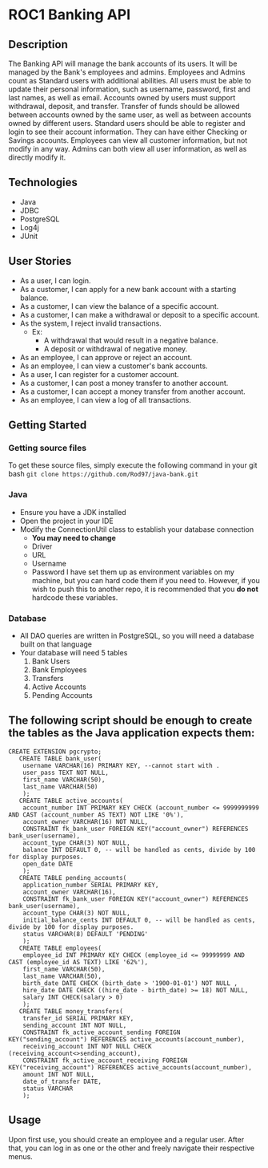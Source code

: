 # ROC1 Banking API

## Description
The Banking API will manage the bank accounts of its users. It will be managed by the Bank's employees and admins. Employees and Admins count as Standard users with additional abilities. All users must be able to update their personal information, such as username, password, first and last names, as well as email. Accounts owned by users must support withdrawal, deposit, and transfer. Transfer of funds should be allowed between accounts owned by the same user, as well as between accounts owned by different users. Standard users should be able to register and login to see their account information. They can have either Checking or Savings accounts. Employees can view all customer information, but not modify in any way. Admins can both view all user information, as well as directly modify it.

## Technologies
* Java
* JDBC
* PostgreSQL
* Log4j
* JUnit

## User Stories
* As a user, I can login.
* As a customer, I can apply for a new bank account with a starting balance.
* As a customer, I can view the balance of a specific account.
* As a customer, I can make a withdrawal or deposit to a specific account.
* As the system, I reject invalid transactions.
	* Ex:
		* A withdrawal that would result in a negative balance.
		* A deposit or withdrawal of negative money.
* As an employee, I can approve or reject an account.
* As an employee, I can view a customer's bank accounts.
* As a user, I can register for a customer account.
* As a customer, I can post a money transfer to another account.
* As a customer, I can accept a money transfer from another account.
* As an employee, I can view a log of all transactions.

## Getting Started
### Getting source files
To get these source files, simply execute the following command in your git bash
`git clone https://github.com/Rod97/java-bank.git`
### Java
* Ensure you have a JDK installed
* Open the project in your IDE
* Modify the ConnectionUtil class to establish your database connection
	* **You may need to change**
	* Driver
	* URL
	* Username
	* Password
I have set them up as environment variables on my machine, but you can hard code them if you need to. However, if you wish to push this to another repo, it is recommended that you **do not** hardcode these variables.
### Database
* All DAO queries are written in PostgreSQL, so you will need a database built on that language
* Your database will need 5 tables
	1. Bank Users
	2. Bank Employees
	3. Transfers
	4. Active Accounts
	5. Pending Accounts

The following script should be enough to create the tables as the Java application expects them:
---
```
CREATE EXTENSION pgcrypto;
   CREATE TABLE bank_user(
	username VARCHAR(16) PRIMARY KEY, --cannot start with .
	user_pass TEXT NOT NULL,
	first_name VARCHAR(50),
	last_name VARCHAR(50)
	);
   CREATE TABLE active_accounts(
	account_number INT PRIMARY KEY CHECK (account_number <= 9999999999 AND CAST (account_number AS TEXT) NOT LIKE '0%'),
	account_owner VARCHAR(16) NOT NULL,
	CONSTRAINT fk_bank_user FOREIGN KEY("account_owner") REFERENCES bank_user(username),
	account_type CHAR(3) NOT NULL,
	balance INT DEFAULT 0, -- will be handled as cents, divide by 100 for display purposes.
	open_date DATE
	);
   CREATE TABLE pending_accounts(
  	application_number SERIAL PRIMARY KEY,
  	account_owner VARCHAR(16),
	CONSTRAINT fk_bank_user FOREIGN KEY("account_owner") REFERENCES bank_user(username),
	account_type CHAR(3) NOT NULL,
	initial_balance_cents INT DEFAULT 0, -- will be handled as cents, divide by 100 for display purposes.
	status VARCHAR(8) DEFAULT 'PENDING'
	);
   CREATE TABLE employees(
	employee_id INT PRIMARY KEY CHECK (employee_id <= 99999999 AND CAST (employee_id AS TEXT) LIKE '62%'),
	first_name VARCHAR(50),
	last_name VARCHAR(50),
	birth_date DATE CHECK (birth_date > '1900-01-01') NOT NULL ,
	hire_date DATE CHECK ((hire_date - birth_date) >= 18) NOT NULL,
	salary INT CHECK(salary > 0)
	);
   CREATE TABLE money_transfers(
	transfer_id SERIAL PRIMARY KEY,
	sending_account INT NOT NULL,
	CONSTRAINT fk_active_account_sending FOREIGN KEY("sending_account") REFERENCES active_accounts(account_number),
	receiving_account INT NOT NULL CHECK (receiving_account<>sending_account),
	CONSTRAINT fk_active_account_receiving FOREIGN KEY("receiving_account") REFERENCES active_accounts(account_number),
	amount INT NOT NULL,
	date_of_transfer DATE,
	status VARCHAR
	);
```

## Usage
Upon first use, you should create an employee and a regular user. After that, you can log in as one or the other and freely navigate their respective menus.
